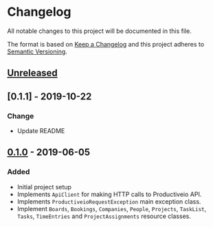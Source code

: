 # Changelog
All notable changes to this project will be documented in this file.

The format is based on [Keep a Changelog](http://keepachangelog.com/en/1.0.0/)
and this project adheres to [Semantic Versioning](http://semver.org/spec/v2.0.0.html).

## [Unreleased]

## [0.1.1] - 2019-10-22
### Change
- Update README

## [0.1.0] - 2019-06-05
### Added
- Initial project setup
- Implements `ApiClient` for making HTTP calls to Productiveio API.
- Implements `ProductiveioRequestException` main exception class.
- Implement `Boards`, `Bookings`, `Companies`, `People`, `Projects`, `TaskList`, `Tasks`, `TimeEntries` and `ProjectAssignments` resource classes.

[Unreleased]: https://github.com/brandlabs/productiveio/compare/v0.1.0...HEAD
[0.1.0]: https://github.com/brandlabs/productiveio/compare/v0.0.0...v0.1.0
